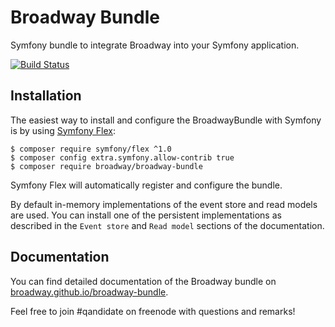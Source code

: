 Broadway Bundle
===============

Symfony bundle to integrate Broadway into your Symfony application.

[![Build Status](https://travis-ci.org/broadway/broadway-bundle.svg?branch=master)](https://travis-ci.org/broadway/broadway-bundle)

## Installation

The easiest way to install and configure the BroadwayBundle with Symfony is by using
[Symfony Flex](https://github.com/symfony/flex):

```
$ composer require symfony/flex ^1.0
$ composer config extra.symfony.allow-contrib true
$ composer require broadway/broadway-bundle
```

Symfony Flex will automatically register and configure the bundle.

By default in-memory implementations of the event store and read models are used.
You can install one of the persistent implementations as described in the
`Event store` and `Read model` sections of the documentation.

## Documentation
You can find detailed documentation of the Broadway bundle on [broadway.github.io/broadway-bundle](https://broadway.github.io/broadway-bundle/).

Feel free to join #qandidate on freenode with questions and remarks!
